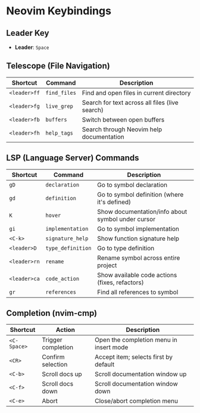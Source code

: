 # Neovim Keybindings

## Leader Key
- **Leader**: `Space`

## Telescope (File Navigation)
| Shortcut | Command | Description |
|----------|---------|-------------|
| `<leader>ff` | `find_files` | Find and open files in current directory |
| `<leader>fg` | `live_grep` | Search for text across all files (live search) |
| `<leader>fb` | `buffers` | Switch between open buffers |
| `<leader>fh` | `help_tags` | Search through Neovim help documentation |

## LSP (Language Server) Commands
| Shortcut | Command | Description |
|----------|---------|-------------|
| `gD` | `declaration` | Go to symbol declaration |
| `gd` | `definition` | Go to symbol definition (where it's defined) |
| `K` | `hover` | Show documentation/info about symbol under cursor |
| `gi` | `implementation` | Go to symbol implementation |
| `<C-k>` | `signature_help` | Show function signature help |
| `<leader>D` | `type_definition` | Go to type definition |
| `<leader>rn` | `rename` | Rename symbol across entire project |
| `<leader>ca` | `code_action` | Show available code actions (fixes, refactors) |
| `gr` | `references` | Find all references to symbol |

## Completion (nvim-cmp)
| Shortcut | Action | Description |
|----------|--------|-------------|
| `<C-Space>` | Trigger completion | Open the completion menu in insert mode |
| `<CR>` | Confirm selection | Accept item; selects first by default |
| `<C-b>` | Scroll docs up | Scroll documentation window up |
| `<C-f>` | Scroll docs down | Scroll documentation window down |
| `<C-e>` | Abort | Close/abort completion menu |

